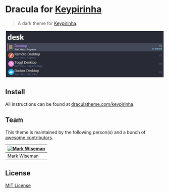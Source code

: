 # Dracula for [Keypirinha](https://keypirinha.com/)

> A dark theme for [Keypirinha](https://keypirinha.com/).

![Screenshot](./screenshot.png)

## Install

All instructions can be found at [draculatheme.com/keypirinha](https://draculatheme.com/keypirinha).

## Team

This theme is maintained by the following person(s) and a bunch of [awesome contributors](https://github.com/dracula/template/keypirinha/contributors).

[![Mark Wiseman](https://avatars0.githubusercontent.com/u/1597273?v=3&s=70)](https://github.com/mawiseman) | 
--- | 
[Mark Wiseman](https://github.com/mawiseman) | 

## License

[MIT License](./LICENSE)
